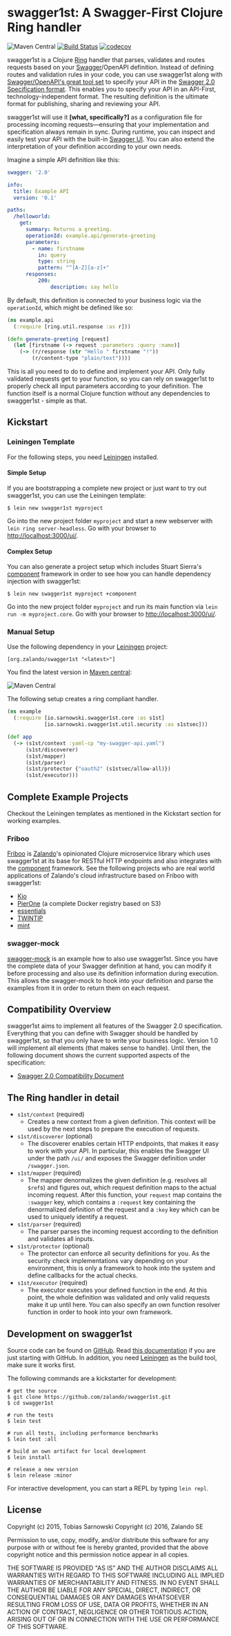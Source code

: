 # swagger1st: A Swagger-First Clojure Ring handler

![Maven Central](https://img.shields.io/maven-central/v/org.zalando/swagger1st.svg)
[![Build Status](https://travis-ci.org/zalando/swagger1st.svg?branch=master)](https://travis-ci.org/zalando/swagger1st)
[![codecov](https://codecov.io/gh/zalando/swagger1st/branch/master/graph/badge.svg)](https://codecov.io/gh/zalando/swagger1st)

swagger1st is a Clojure [Ring](https://github.com/ring-clojure/ring) handler that parses, validates and routes requests
based on your [Swagger](http://swagger.io/)/OpenAPI definition. Instead of defining routes and validation rules in your code, you can use swagger1st along with [Swagger/OpenAPI's great tool set](http://editor.swagger.io/) to specify your API in the [Swagger 2.0 Specification format](https://github.com/swagger-api/swagger-spec). This enables you to specify your API in an API-First, technology-independent format. The resulting definition is the ultimate format for publishing, sharing and reviewing your API.

swagger1st will use it **[what, specifically?]** as a configuration file for processing incoming requests—ensuring that your implementation and specification always remain in sync. During runtime, you can inspect and easily test
your API with the built-in [Swagger UI](http://petstore.swagger.io/). You can also extend the interpretation of
your definition according to your own needs.

Imagine a simple API definition like this:

```yaml
swagger: '2.0'

info:
  title: Example API
  version: '0.1'

paths:
  /helloworld:
    get:
      summary: Returns a greeting.
      operationId: example.api/generate-greeting
      parameters:
        - name: firstname
          in: query
          type: string
          pattern: "^[A-Z][a-z]+"
      responses:
          200:
              description: say hello
```

By default, this definition is connected to your business logic via the `operationId`, which might be defined like so:

```clojure
(ns example.api
  (:require [ring.util.response :as r]))

(defn generate-greeting [request]
  (let [firstname (-> request :parameters :query :name)]
    (-> (r/response (str "Hello " firstname "!"))
        (r/content-type "plain/text"))))
```

This is all you need to do to define and implement your API. Only fully validated requests get to your function,
so you can rely on swagger1st to properly check all input parameters according to your definition. The function itself
is a normal Clojure function without any dependencies to swagger1st - simple as that.

## Kickstart

### Leiningen Template

For the following steps, you need [Leiningen](http://leiningen.org/) installed.

#### Simple Setup

If you are bootstrapping a complete new project or just want to try out swagger1st, you can use the Leiningen template:

```
$ lein new swagger1st myproject
```

Go into the new project folder `myproject` and start a new webserver with `lein ring server-headless`. Go with your
browser to [http://localhost:3000/ui/](http://localhost:3000/ui/).

#### Complex Setup

You can also generate a project setup which includes Stuart Sierra's
[component](https://github.com/stuartsierra/component) framework in order to see how you can handle dependency injection
with swagger1st:

```
$ lein new swagger1st myproject +component
```

Go into the new project folder `myproject` and run its main function via `lein run -m myproject.core`. Go with your
browser to [http://localhost:3000/ui/](http://localhost:3000/ui/).

### Manual Setup

Use the following dependency in your [Leiningen](http://leiningen.org/) project:

    [org.zalando/swagger1st "<latest>"]

You find the latest version in [Maven central](http://repo1.maven.org/maven2/zalando/swagger1st/):

![Maven Central](https://img.shields.io/maven-central/v/org.zalando/swagger1st.svg)

The following setup creates a ring compliant handler.

```clojure
(ns example
  (:require [io.sarnowski.swagger1st.core :as s1st]
            [io.sarnowski.swagger1st.util.security :as s1stsec]))

(def app
  (-> (s1st/context :yaml-cp "my-swagger-api.yaml")
      (s1st/discoverer)
      (s1st/mapper)
      (s1st/parser)
      (s1st/protector {"oauth2" (s1stsec/allow-all)})
      (s1st/executor)))
```

## Complete Example Projects

Checkout the Leiningen templates as mentioned in the Kickstart section for working examples.

### Friboo

[Friboo](https://github.com/zalando-stups/friboo) is [Zalando](http://tech.zalando.com/)'s opinionated Clojure
microservice library which uses swagger1st at its base for RESTful HTTP endpoints and also integrates with the
[component](https://github.com/stuartsierra/component) framework. See the following projects who are real world
applications of Zalando's cloud infrastructure based on Friboo with swagger1st:

* [Kio](https://github.com/zalando-stups/kio)
* [PierOne](https://github.com/zalando-stups/pierone) (a complete Docker registry based on S3)
* [essentials](https://github.com/zalando-stups/essentials)
* [TWINTIP](https://github.com/zalando-stups/twintip-storage)
* [mint](https://github.com/zalando-stups/mint-storage)

### swagger-mock

[swagger-mock](https://github.com/zalando/swagger-mock) is an example how to also use swagger1st. Since you have the
complete data of your Swagger definition at hand, you can modify it before processing and also use its definition
information during execution. This allows the swagger-mock to hook into your definition and parse the examples from it
in order to return them on each request.

## Compatibility Overview

swagger1st aims to implement all features of the Swagger 2.0 specification. Everything that you can define with Swagger
should be handled by swagger1st, so that you only have to write your business logic. Version 1.0 will implement all
elements (that makes sense to handle). Until then, the following document shows the current supported aspects of the
specification:

* [Swagger 2.0 Compatibility Document](comp-2.0.md)

## The Ring handler in detail

* `s1st/context` (required)
    * Creates a new context from a given definition. This context will be used by the next steps to prepare the
      execution of requests.
* `s1st/discoverer` (optional)
    * The discoverer enables certain HTTP endpoints, that makes it easy to work with your API. In particular, this
      enables the Swagger UI under the path `/ui/` and exposes the Swagger definition under `/swagger.json`.
* `s1st/mapper` (required)
    * The mapper denormalizes the given definition (e.g. resolves all `$ref`s) and figures out, which request definition
      maps to the actual incoming request. After this function, your `request` map contains the `:swagger` key, which
      contains a `:request` key containing the denormalized definition of the request and a `:key` key which can be used
      to uniquely identify a request.
* `s1st/parser` (required)
    * The parser parses the incoming request according to the definition and validates all inputs.
* `s1st/protector` (optional)
    * The protector can enforce all security definitions for you. As the security check implementations vary depending
      on your environment, this is only a framework to hook into the system and define callbacks for the actual checks.
* `s1st/executor` (required)
    * The executor executes your defined function in the end. At this point, the whole definition was validated and only
      valid requests make it up until here. You can also specify an own function resolver function in order to hook into
      your own framework.

## Development on swagger1st

Source code can be found on [GitHub](https://github.com/zalando/swagger1st). Read
[this documentation](https://guides.github.com/introduction/flow/) if you are just starting with GitHub. In addition,
you need [Leiningen](http://leiningen.org/) as the build tool, make sure it works first.

The following commands are a kickstarter for development:

```shell
# get the source
$ git clone https://github.com/zalando/swagger1st.git
$ cd swagger1st

# run the tests
$ lein test

# run all tests, including performance benchmarks
$ lein test :all

# build an own artifact for local development
$ lein install

# release a new version
$ lein release :minor
```

For interactive development, you can start a REPL by typing `lein repl`.

## License

Copyright (c) 2015, Tobias Sarnowski
Copyright (c) 2016, Zalando SE

Permission to use, copy, modify, and/or distribute this software for any purpose with or without fee is hereby granted,
provided that the above copyright notice and this permission notice appear in all copies.

THE SOFTWARE IS PROVIDED "AS IS" AND THE AUTHOR DISCLAIMS ALL WARRANTIES WITH REGARD TO THIS SOFTWARE INCLUDING ALL
IMPLIED WARRANTIES OF MERCHANTABILITY AND FITNESS. IN NO EVENT SHALL THE AUTHOR BE LIABLE FOR ANY SPECIAL, DIRECT,
INDIRECT, OR CONSEQUENTIAL DAMAGES OR ANY DAMAGES WHATSOEVER RESULTING FROM LOSS OF USE, DATA OR PROFITS, WHETHER IN AN
ACTION OF CONTRACT, NEGLIGENCE OR OTHER TORTIOUS ACTION, ARISING OUT OF OR IN CONNECTION WITH THE USE OR PERFORMANCE OF
THIS SOFTWARE.
